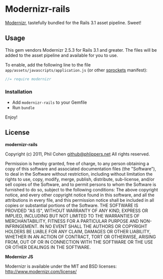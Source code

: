 # Modernizr-rails

[Modernizr](http://www.modernizr.com/), tastefully bundled for the Rails 3.1 asset pipeline. Sweet!


## Usage

This gem vendors Modernizr 2.5.3 for Rails 3.1 and greater. The files will be added to the asset pipeline and available for you to use.

To enable, add the following line to the file `app/assets/javascripts/application.js` (or other [sprockets](https://github.com/sstephenson/sprockets) manifest):

``` javascript
//= require modernizr
```


### Installation

* Add `modernizr-rails` to your Gemfile
* Run `bundle`

Enjoy!


## License

**modernizr-rails**

Copyright (c) 2011, Phil Cohen github@phlippers.net All rights reserved.

Permission is hereby granted, free of charge, to any person obtaining a copy of this software and associated documentation files (the "Software"), to deal in the Software without restriction, including without limitation the rights to use, copy, modify, merge, publish, distribute, sub-license, and/or sell copies of the Software, and to permit persons to whom the Software is furnished to do so, subject to the following conditions:
The above copyright notice, and every other copyright notice found in this software, and all the attributions in every file, and this permission notice shall be included in all copies or substantial portions of the Software.
THE SOFTWARE IS PROVIDED "AS IS", WITHOUT WARRANTY OF ANY KIND, EXPRESS OR IMPLIED, INCLUDING BUT NOT LIMITED TO THE WARRANTIES OF MERCHANTABILITY, FITNESS FOR A PARTICULAR PURPOSE AND NON-INFRINGEMENT. IN NO EVENT SHALL THE AUTHORS OR COPYRIGHT HOLDERS BE LIABLE FOR ANY CLAIM, DAMAGES OR OTHER LIABILITY, WHETHER IN AN ACTION OF CONTRACT, TORT OR OTHERWISE, ARISING FROM, OUT OF OR IN CONNECTION WITH THE SOFTWARE OR THE USE OR OTHER DEALINGS IN THE SOFTWARE.

**Modernizr JS**

Modernizr is available under the MIT and BSD licenses: http://www.modernizr.com/license/
